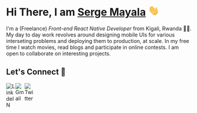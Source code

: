 
<h1>Hi There, I am <a  href="https://iamayala.github.io/">Serge Mayala</a> <img  src="https://raw.githubusercontent.com/ABSphreak/ABSphreak/master/gifs/Hi.gif" width="30px"></h1>

I'm a (Freelance) *Front-end React Native Developer* from Kigali, Rwanda :man_technologist:. My day to day work revolves around designing mobile UIs for various interseting problems and deploying them to production, at scale. In my free time I watch movies, read blogs and participate in online contests. I am open to collaborate on interesting projects.


## Let's Connect :handshake:

<a target="_blank" href="https://www.linkedin.com/in/sergemayala/">
  <img align="left" alt="LinkdeIN" width="25px" src="https://cdn.jsdelivr.net/npm/simple-icons@v3/icons/linkedin.svg" />
</a>
<a target="_blank" href="mailto:ndimayala@gmail.com">
  <img align="left" alt="Gmail" width="25px" src="https://cdn.jsdelivr.net/npm/simple-icons@v3/icons/gmail.svg" />
</a>
<a target="_blank" href="https://twitter.com/mayala_iv">
  <img align="left" alt="Twitter" width="25px" src="https://cdn.jsdelivr.net/npm/simple-icons@v3/icons/twitter.svg" />
</a>
